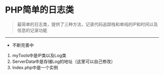 # PHP简单的日志类

> 最简单的日志类，提供了三种方法，记录代码追踪栈和单纯的IP和时间以及信息的记录功能

---

- 不断完善中

1. myTools中是IP类以及Log类
2. ServerData中是存储Log的地址（这里可以自己修改）
3. Index.php中是一个实例